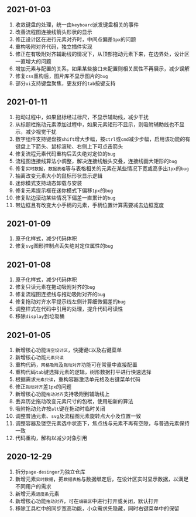 ## 2021-01-03
1. 收敛键盘的处理，统一由`keyboard`派发键盘相关的事件
2. 改善流程图连接线箭头形状的显示
3. 修正设计区在进行元素对齐时，中间点偏差`1px`的问题
4. 重构吸附对齐代码，独立插件实现
5. 修正在有吸附对齐辅助线的情况下，从顶部拖动元素下来，在边界处，设计区一直增大的问题
6. 增加元素与配置的关系，如果某些接口未配置则相关属性不再展示，减少误解
7. 修复`css`重构后，图片库不显示图片的`bug`
8. 部分`ui`支持键盘聚焦，更友好的`tab`按键支持

## 2021-01-11
1. 拖动过程中，如果鼠标经过标尺，不显示辅助线，减少干扰
2. 从标题栏拖动元素添加过程中，如果元素矩形不显示，则吸附辅助线也不显示，减少视觉干扰
3. 数字组件支持键盘按`shift`增大步幅，按`ctrl`或`cmd`减少步幅，启用该功能的有键盘上下箭头、鼠标滚轮、右侧上下可点击箭头
4. 修复流程元素代码重构后丢失绝对定位的`bug`
5. 流程图连接线算法小调整，解决连接线触头交叠，连接线画大矩形的`bug`
6. 修复`实时数据`，`数据表格`等与表格相关的元素在某些情况下宽或高多出`1px`的`bug`
7. 抽离改变元素大小的鼠标形状显示逻辑
8. 迷你模式支持动态卸载与安装
9. 修复元素提示框在迷你模式下偏移`1px`的`bug`
10. 修复贴边滚动某些情况下偏差一直累计的`bug`
11. 带边框且有改变大小手柄的元素，手柄位置计算需要减去边框宽度

## 2021-01-09
1. 原子化样式，减少代码体积
2. 修复`svg`图形控制点丢失绝对定位属性的`bug`

## 2021-01-08
1. 原子化样式，减少代码体积
2. 修复只读元素在拖动吸附对齐的`bug`
3. 修复流程图连接线与拖动吸附对齐的`bug`
4. 修复拖动对齐水平提示线左侧计算细微偏差的`bug`
5. 调整样式在代码中引用的处理，提升代码可读性
6. 移除`display`到垃圾桶

## 2021-01-05
1. 新增核心功能`清空设计区`，快捷键`C`以及右键菜单
2. 新增核心功能`元素只读`
3. 重构代码，`网格吸附`及`拖动对齐`功能可在常量中直接配置
4. 重构代码`tab`键选择元素的逻辑，树形数据打平进行快速选择
5. 根据需求`元素只读`，重构容器激活单元格及右键菜单代码
6. 修正`拖动对齐`差`1px`的问题
7. 新增核心功能`拖动对齐`支持吸附到辅助线上
8. 丢弃历史拖动改变元素尺寸的包袱，使用船新的算法
9. 吸附拖动允许按`alt`键在拖动时临时关闭
10. 调整普通元素、`svg`及流程图元素旋转点大小及位置一致
11. 调整容器及镂空元素选中状态下，焦点线与元素不再有空隙，与普通元素保持一致
12. 代码重构，解构以减少对象引用

## 2020-12-29
1. 拆分`page-desinger`为独立仓库
2. 新增元素`实时数据`，把`数据表格`与数据绑定后，在设计区实时显示数据，以满足不同用户的需求
3. 新增元素`进度条`元素
4. 新增核心功能`拖动对齐`，可在`编辑区`中进行打开或关闭，默认打开
5. 移除工具栏中的同步宽高功能，小众需求先隐藏，同时右键菜单中的保留